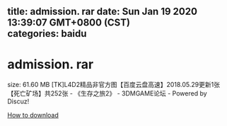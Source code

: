 
title: admission. rar
date: Sun Jan 19 2020 13:39:07 GMT+0800 (CST)    
categories: baidu
---

# admission. rar
size: 61.60 MB
 [TK]L4D2精品非官方图【百度云盘高速】2018.05.29更新1张【死亡矿场】共252张 - 《生存之旅2》 - 3DMGAME论坛 - Powered by Discuz!
 

[How to download](https://bpcam.bemobtrk.com/go/2ceec3aa-1ca2-46d6-b9ff-aaa5c184517c?jno=4803)